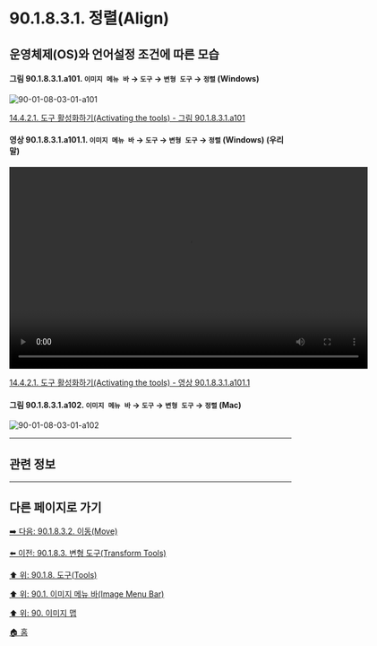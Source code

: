 # 90.1.8.3.1. 정렬(Align)
## 운영체제(OS)와 언어설정 조건에 따른 모습

<a id="90-01-08-03-01-a101"></a>

#### 그림 90.1.8.3.1.a101. `이미지 메뉴 바` → `도구` → `변형 도구` → `정렬` (Windows)
![90-01-08-03-01-a101](https://github.com/wonder13662/gimp/assets/15767104/a875e6dd-384a-4e15-92f8-b4db4eef3cdf)

[14.4.2.1. 도구 활성화하기(Activating the tools) - 그림 90.1.8.3.1.a101](./14-04-02-01-activating_the_tool.md#90-01-08-03-01-a101)

<a id="90-01-08-03-01-a101-01"></a>

#### 영상 90.1.8.3.1.a101.1. `이미지 메뉴 바` → `도구` → `변형 도구` → `정렬` (Windows) (우리말)
<video controls="controls" width="640" height="360" src="https://github.com/wonder13662/gimp/assets/15767104/ca6e544e-daa5-46cb-937f-f9c2b6e05bc6"></video>

[14.4.2.1. 도구 활성화하기(Activating the tools) - 영상 90.1.8.3.1.a101.1](./14-04-02-01-activating_the_tool.md#90-01-08-03-01-a101-01)

<a id="90-01-08-03-01-a102"></a>

#### 그림 90.1.8.3.1.a102. `이미지 메뉴 바` → `도구` → `변형 도구` → `정렬` (Mac)
![90-01-08-03-01-a102](https://github.com/wonder13662/gimp/assets/15767104/aca6c895-6279-48b0-a2ad-71120fa8596c)

***

## 관련 정보

***

## 다른 페이지로 가기

[➡️ 다음: 90.1.8.3.2. 이동(Move)](./90-01-08-03-02-move.md)

[⬅️ 이전: 90.1.8.3. 변형 도구(Transform Tools)](./90-01-08-03-00-transform_tools.md)

[⬆️ 위: 90.1.8. 도구(Tools)](./90-01-08-00-tools.md)

[⬆️ 위: 90.1. 이미지 메뉴 바(Image Menu Bar)](./90-01-00-image-menu-bar.md)

[⬆️ 위: 90. 이미지 맵](./90-00-image-map.md)

[🏠 홈](./00-home.md)
